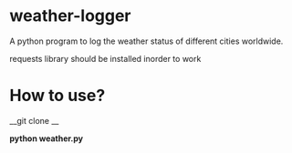 # weather-logger
A python program to log the weather status of different cities worldwide.

requests library should be installed inorder to work

# How to use?
  __git clone __
  
  __python weather.py__

